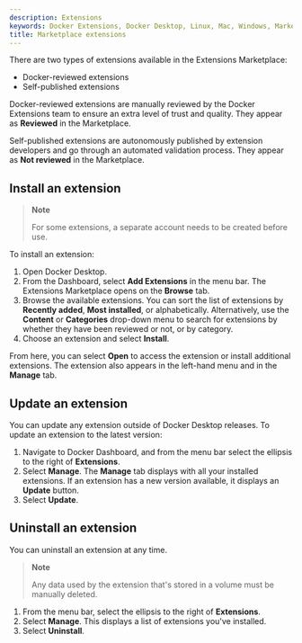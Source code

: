 ```yaml
---
description: Extensions
keywords: Docker Extensions, Docker Desktop, Linux, Mac, Windows, Marketplace
title: Marketplace extensions
---
```


There are two types of extensions available in the Extensions Marketplace:
- Docker-reviewed extensions
- Self-published extensions

Docker-reviewed extensions are manually reviewed by the Docker Extensions team to ensure an extra level of trust
and quality. They appear as **Reviewed** in the Marketplace.

Self-published extensions are autonomously published by extension developers and go through an automated validation process. They appear as **Not reviewed** in the Marketplace.

## Install an extension

> **Note**
>
> For some extensions, a separate account needs to be created before use.

To install an extension:

1. Open Docker Desktop.
2. From the Dashboard, select **Add Extensions** in the menu bar.
   The Extensions Marketplace opens on the **Browse** tab.
3. Browse the available extensions.
   You can sort the list of extensions by **Recently added**, **Most installed**, or alphabetically. Alternatively, use the **Content** or **Categories** drop-down menu to search for extensions by whether they have been reviewed or not, or by category.
4. Choose an extension and select **Install**.

From here, you can select **Open** to access the extension or install additional extensions. The extension also appears in the left-hand menu and in the **Manage** tab.

## Update an extension

You can update any extension outside of Docker Desktop releases. To update an extension to the latest version:

1. Navigate to Docker Dashboard, and from the menu bar select the ellipsis to the right of **Extensions**.
2. Select **Manage**.
   The **Manage** tab displays with all your installed extensions. If an extension has a new version available, it displays an **Update** button.
3. Select **Update**.

## Uninstall an extension

You can uninstall an extension at any time.

> **Note**
>
> Any data used by the extension that's stored in a volume must be manually deleted.

1. From the menu bar, select the ellipsis to the right of **Extensions**.
2. Select **Manage**. This displays a list of extensions you've installed.
3. Select **Uninstall**.
